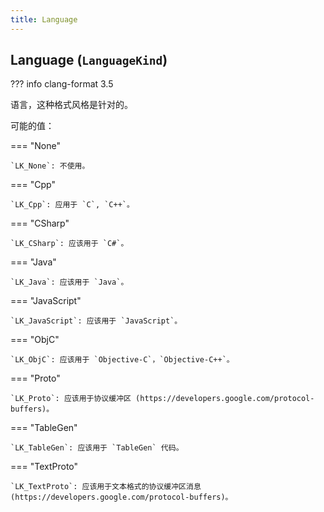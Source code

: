 ```yaml
---
title: Language
---
```


## Language (`LanguageKind`)

??? info
    clang-format 3.5

语言，这种格式风格是针对的。

可能的值：

=== "None"

    `LK_None`: 不使用。

=== "Cpp"

    `LK_Cpp`: 应用于 `C`, `C++`。

=== "CSharp"

    `LK_CSharp`: 应该用于 `C#`。

=== "Java"

    `LK_Java`: 应该用于 `Java`。

=== "JavaScript"

    `LK_JavaScript`: 应该用于 `JavaScript`。

=== "ObjC"

    `LK_ObjC`: 应该用于 `Objective-C`，`Objective-C++`。

=== "Proto"

    `LK_Proto`: 应该用于协议缓冲区 (https://developers.google.com/protocol-buffers)。

=== "TableGen"

    `LK_TableGen`: 应该用于 `TableGen` 代码。

=== "TextProto"

    `LK_TextProto`: 应该用于文本格式的协议缓冲区消息 (https://developers.google.com/protocol-buffers)。
